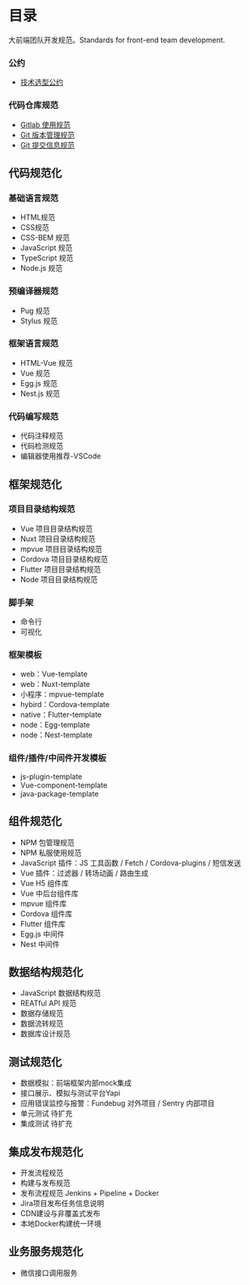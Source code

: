 # 目录

大前端团队开发规范。Standards for front-end team development.

### 公约

* [技术选型公约](convention.md)

### 代码仓库规范

* [Gitlab 使用规范](code-repository/gitlab-usage.md)
* [Git 版本管理规范](code-repository/git-workflow.md)
* [Git 提交信息规范](code-repository/git-commit-message.md)

## 代码规范化

### 基础语言规范

* HTML规范
* CSS规范
* CSS-BEM 规范
* JavaScript 规范
* TypeScript 规范
* Node.js 规范

### 预编译器规范

* Pug 规范
* Stylus 规范

### 框架语言规范

* HTML-Vue 规范
* Vue 规范
* Egg.js 规范
* Nest.js 规范

### 代码编写规范

* 代码注释规范
* 代码检测规范
* 编辑器使用推荐-VSCode

## 框架规范化

### 项目目录结构规范

* Vue 项目目录结构规范
* Nuxt 项目目录结构规范
* mpvue 项目目录结构规范
* Cordova 项目目录结构规范
* Flutter 项目目录结构规范
* Node 项目目录结构规范

### 脚手架

* 命令行
* 可视化

### 框架模板

* web：Vue-template
* web：Nuxt-template
* 小程序：mpvue-template
* hybird：Cordova-template
* native：Flutter-template
* node：Egg-template
* node：Nest-template

### 组件/插件/中间件开发模板

* js-plugin-template
* Vue-component-template
* java-package-template

## 组件规范化

* NPM 包管理规范
* NPM 私服使用规范
* JavaScript 插件：JS 工具函数 / Fetch / Cordova-plugins / 短信发送
* Vue 插件：过滤器 / 转场动画 / 路由生成
* Vue H5 组件库
* Vue 中后台组件库
* mpvue 组件库
* Cordova 组件库
* Flutter 组件库
* Egg.js 中间件
* Nest 中间件

## 数据结构规范化

* JavaScript 数据结构规范
* REATful API 规范
* 数据存储规范
* 数据流转规范
* 数据库设计规范

## 测试规范化

* 数据模拟：前端框架内部mock集成
* 接口展示、模拟与测试平台Yapi
* 应用错误监控与报警：Fundebug 对外项目 / Sentry 内部项目
* 单元测试 待扩充
* 集成测试 待扩充

## 集成发布规范化

* 开发流程规范
* 构建与发布规范
* 发布流程规范 Jenkins + Pipeline + Docker
* Jira项目发布任务信息说明
* CDN建设与非覆盖式发布
* 本地Docker构建统一环境

## 业务服务规范化

* 微信接口调用服务

